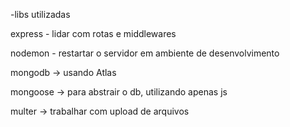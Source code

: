 -libs utilizadas

express - lidar com rotas e middlewares

nodemon - restartar o servidor em ambiente de desenvolvimento

mongodb -> usando Atlas

mongoose -> para abstrair o db, utilizando apenas js

multer -> trabalhar com upload de arquivos
